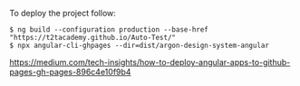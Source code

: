 To deploy the project follow:
```
$ ng build --configuration production --base-href "https://t2tacademy.github.io/Auto-Test/"
$ npx angular-cli-ghpages --dir=dist/argon-design-system-angular
```
https://medium.com/tech-insights/how-to-deploy-angular-apps-to-github-pages-gh-pages-896c4e10f9b4

